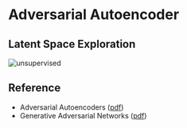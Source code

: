 # Adversarial Autoencoder

## Latent Space Exploration
![unsupervised](https://github.com/BlueWinters/AdversarialAutoencoder/blob/master/manifold.png)

## Reference
- Adversarial Autoencoders ([pdf](https://arxiv.org/abs/1511.05644))
- Generative Adversarial Networks ([pdf](https://arxiv.org/abs/1406.2661))